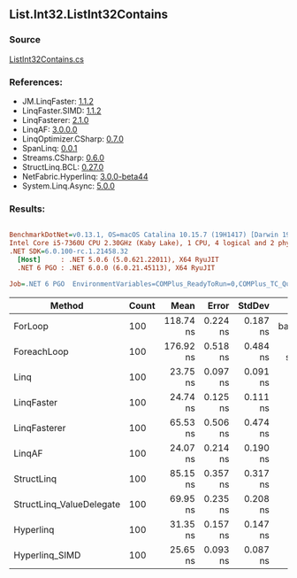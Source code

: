 ﻿## List.Int32.ListInt32Contains

### Source
[ListInt32Contains.cs](../LinqBenchmarks/List/Int32/ListInt32Contains.cs)

### References:
- JM.LinqFaster: [1.1.2](https://www.nuget.org/packages/JM.LinqFaster/1.1.2)
- LinqFaster.SIMD: [1.1.2](https://www.nuget.org/packages/LinqFaster.SIMD/1.0.3)
- LinqFasterer: [2.1.0](https://www.nuget.org/packages/LinqFasterer/2.1.0)
- LinqAF: [3.0.0.0](https://www.nuget.org/packages/LinqAF/3.0.0.0)
- LinqOptimizer.CSharp: [0.7.0](https://www.nuget.org/packages/LinqOptimizer.CSharp/0.7.0)
- SpanLinq: [0.0.1](https://www.nuget.org/packages/SpanLinq/0.0.1)
- Streams.CSharp: [0.6.0](https://www.nuget.org/packages/Streams.CSharp/0.6.0)
- StructLinq.BCL: [0.27.0](https://www.nuget.org/packages/StructLinq/0.27.0)
- NetFabric.Hyperlinq: [3.0.0-beta44](https://www.nuget.org/packages/NetFabric.Hyperlinq/3.0.0-beta44)
- System.Linq.Async: [5.0.0](https://www.nuget.org/packages/System.Linq.Async/5.0.0)

### Results:
``` ini

BenchmarkDotNet=v0.13.1, OS=macOS Catalina 10.15.7 (19H1417) [Darwin 19.6.0]
Intel Core i5-7360U CPU 2.30GHz (Kaby Lake), 1 CPU, 4 logical and 2 physical cores
.NET SDK=6.0.100-rc.1.21458.32
  [Host]     : .NET 5.0.6 (5.0.621.22011), X64 RyuJIT
  .NET 6 PGO : .NET 6.0.0 (6.0.21.45113), X64 RyuJIT

Job=.NET 6 PGO  EnvironmentVariables=COMPlus_ReadyToRun=0,COMPlus_TC_QuickJitForLoops=1,COMPlus_TieredPGO=1  Runtime=.NET 6.0  

```
|                   Method | Count |      Mean |    Error |   StdDev |        Ratio | RatioSD |  Gen 0 | Allocated |
|------------------------- |------ |----------:|---------:|---------:|-------------:|--------:|-------:|----------:|
|                  ForLoop |   100 | 118.74 ns | 0.224 ns | 0.187 ns |     baseline |         |      - |         - |
|              ForeachLoop |   100 | 176.92 ns | 0.518 ns | 0.484 ns | 1.49x slower |   0.01x |      - |         - |
|                     Linq |   100 |  23.75 ns | 0.097 ns | 0.091 ns | 5.00x faster |   0.02x |      - |         - |
|               LinqFaster |   100 |  24.74 ns | 0.125 ns | 0.111 ns | 4.80x faster |   0.02x |      - |         - |
|             LinqFasterer |   100 |  65.53 ns | 0.506 ns | 0.474 ns | 1.81x faster |   0.01x | 0.2027 |     424 B |
|                   LinqAF |   100 |  24.07 ns | 0.214 ns | 0.190 ns | 4.93x faster |   0.04x |      - |         - |
|               StructLinq |   100 |  85.15 ns | 0.357 ns | 0.317 ns | 1.39x faster |   0.01x | 0.0153 |      32 B |
| StructLinq_ValueDelegate |   100 |  69.95 ns | 0.235 ns | 0.208 ns | 1.70x faster |   0.01x |      - |         - |
|                Hyperlinq |   100 |  31.35 ns | 0.157 ns | 0.147 ns | 3.79x faster |   0.02x |      - |         - |
|           Hyperlinq_SIMD |   100 |  25.65 ns | 0.093 ns | 0.087 ns | 4.63x faster |   0.02x |      - |         - |
